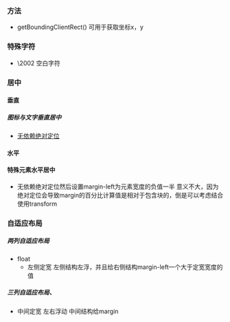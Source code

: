 ### 方法

- getBoundingClientRect()   可用于获取坐标x，y



### 特殊字符

- \2002   空白字符



### 居中

#### 垂直

##### 图标与文字垂直居中

- [无依赖绝对定位](https://demo.cssworld.cn/6/5-5.php)

#### 水平

#### 特殊元素水平居中

- 无依赖绝对定位然后设置margin-left为元素宽度的负值一半   意义不大，因为绝对定位会导致margin的百分比计算值是相对于包含块的，倒是可以考虑结合使用transform



### 自适应布局

##### 两列自适应布局

- float
  - 左侧定宽  左侧结构左浮，并且给右侧结构margin-left一个大于定宽宽度的值

##### 三列自适应布局、

- 中间定宽   左右浮动 中间结构给margin

